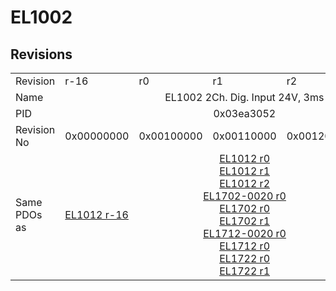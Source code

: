 # EL1002

## Revisions
<table>
<tr>
<td>Revision</td>
<td>r-16</td>
<td>r0</td>
<td>r1</td>
<td>r2</td>
<td>r9979</td>
</tr>
<tr>
<td>Name</td>
<td colspan=5 align="center">EL1002 2Ch. Dig. Input 24V, 3ms</td>
</tr>
<tr>
<td>PID</td>
<td colspan=5 align="center">0x03ea3052</td>
</tr>
<tr>
<td>Revision No</td>
<td>0x00000000</td>
<td>0x00100000</td>
<td>0x00110000</td>
<td>0x00120000</td>
<td>0x270b0000</td>
</tr>
<tr>
<td>Same PDOs as</td>
<td><a href="EL1012.md">EL1012 r-16</a></td>
<td colspan=3 align="center"><a href="EL1012.md">EL1012 r0</a><br/><a href="EL1012.md">EL1012 r1</a><br/><a href="EL1012.md">EL1012 r2</a><br/><a href="EL1702-0020.md">EL1702-0020 r0</a><br/><a href="EL1702.md">EL1702 r0</a><br/><a href="EL1702.md">EL1702 r1</a><br/><a href="EL1712-0020.md">EL1712-0020 r0</a><br/><a href="EL1712.md">EL1712 r0</a><br/><a href="EL1722.md">EL1722 r0</a><br/><a href="EL1722.md">EL1722 r1</a></td>
<td><a href="EL1012.md">EL1012 r9979</a></td>
</tr>
</table>
